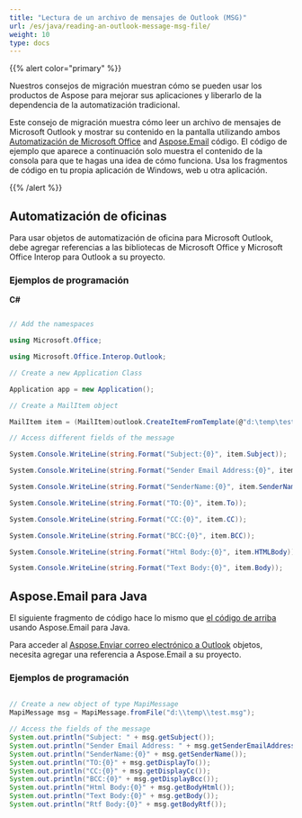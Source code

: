 ```yaml
---
title: "Lectura de un archivo de mensajes de Outlook (MSG)"
url: /es/java/reading-an-outlook-message-msg-file/
weight: 10
type: docs
---
```



{{% alert color="primary" %}}

Nuestros consejos de migración muestran cómo se pueden usar los productos de Aspose para mejorar sus aplicaciones y liberarlo de la dependencia de la automatización tradicional.

Este consejo de migración muestra cómo leer un archivo de mensajes de Microsoft Outlook y mostrar su contenido en la pantalla utilizando ambos [Automatización de Microsoft Office](#office-automation) and [Aspose.Email](#asposeemail-for-java) código. El código de ejemplo que aparece a continuación solo muestra el contenido de la consola para que te hagas una idea de cómo funciona. Usa los fragmentos de código en tu propia aplicación de Windows, web u otra aplicación.

{{% /alert %}}
## **Automatización de oficinas**
Para usar objetos de automatización de oficina para Microsoft Outlook, debe agregar referencias a las bibliotecas de Microsoft Office y Microsoft Office Interop para Outlook a su proyecto.
### **Ejemplos de programación**
**C#**

~~~cs

// Add the namespaces

using Microsoft.Office;

using Microsoft.Office.Interop.Outlook;

// Create a new Application Class

Application app = new Application();

// Create a MailItem object

MailItem item = (MailItem)outlook.CreateItemFromTemplate(@"d:\temp\test.msg", Type.Missing);

// Access different fields of the message

System.Console.WriteLine(string.Format("Subject:{0}", item.Subject));

System.Console.WriteLine(string.Format("Sender Email Address:{0}", item.SenderEmailAddress));

System.Console.WriteLine(string.Format("SenderName:{0}", item.SenderName));

System.Console.WriteLine(string.Format("TO:{0}", item.To));

System.Console.WriteLine(string.Format("CC:{0}", item.CC));

System.Console.WriteLine(string.Format("BCC:{0}", item.BCC));

System.Console.WriteLine(string.Format("Html Body:{0}", item.HTMLBody));

System.Console.WriteLine(string.Format("Text Body:{0}", item.Body));


~~~
## **Aspose.Email para Java**
El siguiente fragmento de código hace lo mismo que [el código de arriba](/#office-automation) usando Aspose.Email para Java.

Para acceder al [Aspose.Enviar correo electrónico a Outlook](https://apireference.aspose.com/email/java/com.aspose.email/MapiMessage) objetos, necesita agregar una referencia a Aspose.Email a su proyecto.
### **Ejemplos de programación**

~~~java

// Create a new object of type MapiMessage
MapiMessage msg = MapiMessage.fromFile("d:\\temp\\test.msg");

// Access the fields of the message
System.out.println("Subject: " + msg.getSubject());
System.out.println("Sender Email Address: " + msg.getSenderEmailAddress());
System.out.println("SenderName:{0}" + msg.getSenderName());
System.out.println("TO:{0}" + msg.getDisplayTo());
System.out.println("CC:{0}" + msg.getDisplayCc());
System.out.println("BCC:{0}" + msg.getDisplayBcc());
System.out.println("Html Body:{0}" + msg.getBodyHtml());
System.out.println("Text Body:{0}" + msg.getBody());
System.out.println("Rtf Body:{0}" + msg.getBodyRtf());


~~~
